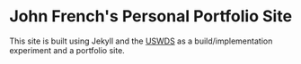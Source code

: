 # John French's Personal Portfolio Site

This site is built using Jekyll and the [USWDS](https://designsystem.digital.gov/) as a build/implementation experiment and a portfolio site.
